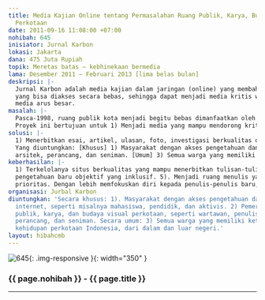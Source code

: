 ```yaml
---
title: Media Kajian Online tentang Permasalahan Ruang Publik, Karya, Budaya Visual
  Perkotaan
date: 2011-09-16 11:08:00 +07:00
nohibah: 645
inisiator: Jurnal Karbon
lokasi: Jakarta
dana: 475 Juta Rupiah
topik: Meretas batas – kebhinekaan bermedia
lama: Desember 2011 – Februari 2013 [lima belas bulan]
deskripsi: |-
  Jurnal Karbon adalah media kajian dalam jaringan (online) yang membahas permasalahan ruang publik, karya, dan budaya visual perkotaan secara lintas-disiplin. Dalam dua bahasa, Indonesia dan Inggris, Jurnal Karbon menerbitkan materi-materi kritis yang terbuka pada kontribusi ide ide kreatif warga. Proyek media ini bertujuan menerbitkan esai, artikel, foto, dan hasil investigasi
  yang bisa diakses secara bebas, sehingga dapat menjadi media kritis warga atas permasalahan ruang publik kota yang perlu dikaji dari berbagai macam aspek, disiplin ilmu, dan sudut pandang kreatif dan imajinatif, yang selama ini tidak mendapat perhatian dari pemerintah, tidak dibahas dengan kritis dan terbuka oleh perguruan tinggi, dan belum menjadi perhatian mendalam dari
  media arus besar.
masalah: |-
  Pasca-1998, ruang publik kota menjadi begitu bebas dimanfaatkan oleh pemerintah, swasta, dan bahkan oleh warga sendiri. Pengelolaan ruang publik yang selama ini tak melalui dialog warga, membuat warga tak terlatih untuk memaknai dan turut berperan dalam pembangunan kota. Di sisi lain, wacana ruang publik yang diproduksi lingkungan akademis hadir kurang membumi, tak terdistribusi luas, dan tak melibatkan warga. Sementara warga justru banyak melakukan inovasi, sehingga dibutuhkan kajian atas kreasi dan pemikiran warga demi menawarkan alternatif ruang publik yang lebih baik.
  Proyek ini bertujuan untuk 1) Menjadi media yang mampu mendorong kritisisme dan peran warga demi terciptanya ruang publik yang manusiawi, mandiri, kreatif, dan imajinatif. 2) Memberikan pandangan alternatif terhadap permasalahan ruang publik, karya, dan budaya visual kota secara lintas disiplin. 3) Mendukung lahirnya penulis-penulis muda yang kritis dan kreatif memandang permasalahan kota. 4) Mendokumentasikan pembahasan tentang ruang publik, karya visual, dan budaya visual perkotaan dalam konteks sosial dan budaya Indonesia.
solusi: |-
  1) Menerbitkan esai, artikel, ulasan, foto, investigasi berkualitas dalam berbagai rubrik jurnal Karbon (Fokus, Artikel, Spekulasi, Ulasan, Kolom Layar Kaca, Foto, Bioskop Kita). 2) Melakukan penelitian selama satu tahun untuk rubrik Fokus. 3) Mengadakan Forum Grup Discussion untuk mendukung penulisan dalam rubrik Fokus. 4) Menerbitkan resume fenomena yang terjadi di 10 kota besar pilihan melalui sebuah rubrik baru. 5) Dengan mendistribusikan semua informasi materi terbitan terbaru melalui E-Newsletter, Facebook, Twitter, dan Mailing-List.
  Yang diuntungkan: [Khusus] 1) Masyarakat dengan akses pengetahuan dan teknologi internet, seperti misalnya mahasiswa, pendidik, dan aktivis. 2) Pemerhati isu ruang publik, karya, dan budaya visual perkotaan, seperti wartawan, penulis,
  arsitek, perancang, dan seniman. [Umum] 3) Semua warga yang memiliki ketertarikan terhadap kehidupan perkotaan Indonesia, dari dalam dan luar negeri.
keberhasilan: |-
  1) Terkelolanya situs berkualitas yang mampu menerbitkan tulisan-tulisan kritis dan terbuka pada kontribusi ide-ide kreatif warga, sehingga suara para kontributor tersebar seluas-luasnya. 2). Meningkatnya jumlah pengunjung dan peringkat situs. 3). Dijadikannya Karbon sebagai rujukan warga dan media massa lain dalam masalah ruang publik kota. 4). Tersedianya sebuah landasan bagi para penulis dari berbagai macam latar belakang untuk bertukar opini, ide, dan argumentasi, demi terdorongnya sebuah diskusi demi hadirnya ilmu
  pengetahuan baru objektif yang inklusif. 5). Menjadi ruang menulis yang demokratis, yang meletakkan kualitas, bukan senioritas, sebagai
  prioritas. Dengan lebih memfokuskan diri kepada penulis-penulis baru, bentuk tulisan baru yang kreatif dan eksperimental lebih mungkin terjadi.
organisasi: Jurbal Karbon
diuntungkan: 'Secara khusus: 1). Masyarakat dengan akses pengetahuan dan teknologi
  internet, seperti misalnya mahasiswa, pendidik, dan aktivis. 2) Pemerhati isu ruang
  publik, karya, dan budaya visual perkotaan, seperti wartawan, penulis, arsitek,
  perancang, dan seniman. Secara umum: 3) Semua warga yang memiliki ketertarikan terhadap
  kehidupan perkotaan Indonesia, dari dalam dan luar negeri.'
layout: hibahcmb
---
```


![645](/static/img/hibahcmb/645.png){: .img-responsive }{: width="350" }

### {{ page.nohibah }} - {{ page.title }}

---
